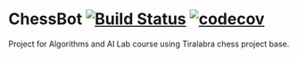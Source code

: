# ChessBot [![Build Status](https://travis-ci.org/Piketulus/ChessBot.svg?branch=main)](https://travis-ci.org/Piketulus/Chessbot) [![codecov](https://codecov.io/gh/Piketulus/ChessBot/branch/main/graph/badge.svg)](https://codecov.io/gh/Piketulus/ChessBot)

Project for Algorithms and AI Lab course using Tiralabra chess project base.